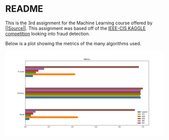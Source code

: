 # README

This is the 3rd assignment for the Machine Learning course offered by [||Source||](https://github.com/llSourcell).
This assignment was based off of the [IEEE-CIS KAGGLE competition](https://www.kaggle.com/c/ieee-fraud-detection) looking into fraud detection.

Below is a plot showing the metrics of the many algorithms used.

![alt text](metrics.png "Metrics")
